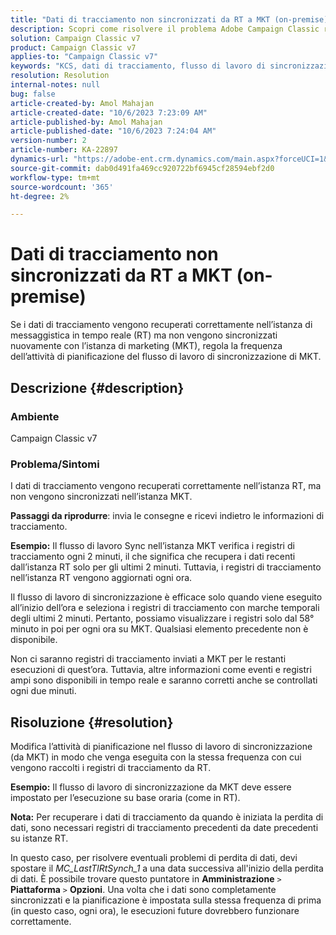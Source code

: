 ```yaml
---
title: "Dati di tracciamento non sincronizzati da RT a MKT (on-premise)"
description: Scopri come risolvere il problema Adobe Campaign Classic relativo alla sincronizzazione dei dati di tracciamento da RT a MKT (on-premise).
solution: Campaign Classic v7
product: Campaign Classic v7
applies-to: "Campaign Classic v7"
keywords: "KCS, dati di tracciamento, flusso di lavoro di sincronizzazione, Adobe Campaign Classic v7, RT, MKT"
resolution: Resolution
internal-notes: null
bug: false
article-created-by: Amol Mahajan
article-created-date: "10/6/2023 7:23:09 AM"
article-published-by: Amol Mahajan
article-published-date: "10/6/2023 7:24:04 AM"
version-number: 2
article-number: KA-22897
dynamics-url: "https://adobe-ent.crm.dynamics.com/main.aspx?forceUCI=1&pagetype=entityrecord&etn=knowledgearticle&id=bd79232d-1964-ee11-be6e-6045bd006ce9"
source-git-commit: dab0d491fa469cc920722bf6945cf28594ebf2d0
workflow-type: tm+mt
source-wordcount: '365'
ht-degree: 2%

---
```


# Dati di tracciamento non sincronizzati da RT a MKT (on-premise)


Se i dati di tracciamento vengono recuperati correttamente nell’istanza di messaggistica in tempo reale (RT) ma non vengono sincronizzati nuovamente con l’istanza di marketing (MKT), regola la frequenza dell’attività di pianificazione del flusso di lavoro di sincronizzazione di MKT.

## Descrizione {#description}


### Ambiente

Campaign Classic v7



### Problema/Sintomi

I dati di tracciamento vengono recuperati correttamente nell’istanza RT, ma non vengono sincronizzati nell’istanza MKT.



<b>Passaggi da riprodurre</b>: invia le consegne e ricevi indietro le informazioni di tracciamento.



<b>Esempio:</b> Il flusso di lavoro Sync nell’istanza MKT verifica i registri di tracciamento ogni 2 minuti, il che significa che recupera i dati recenti dall’istanza RT solo per gli ultimi 2 minuti. Tuttavia, i registri di tracciamento nell’istanza RT vengono aggiornati ogni ora.

Il flusso di lavoro di sincronizzazione è efficace solo quando viene eseguito all’inizio dell’ora e seleziona i registri di tracciamento con marche temporali degli ultimi 2 minuti. Pertanto, possiamo visualizzare i registri solo dal 58° minuto in poi per ogni ora su MKT. Qualsiasi elemento precedente non è disponibile.

Non ci saranno registri di tracciamento inviati a MKT per le restanti esecuzioni di quest’ora. Tuttavia, altre informazioni come eventi e registri ampi sono disponibili in tempo reale e saranno corretti anche se controllati ogni due minuti.


## Risoluzione {#resolution}


Modifica l’attività di pianificazione nel flusso di lavoro di sincronizzazione (da MKT) in modo che venga eseguita con la stessa frequenza con cui vengono raccolti i registri di tracciamento da RT.

<b>Esempio:</b> Il flusso di lavoro di sincronizzazione da MKT deve essere impostato per l’esecuzione su base oraria (come in RT).

<b>Nota:</b> Per recuperare i dati di tracciamento da quando è iniziata la perdita di dati, sono necessari registri di tracciamento precedenti da date precedenti su istanze RT.

In questo caso, per risolvere eventuali problemi di perdita di dati, devi spostare il *MC_LastTlRtSynch_1* a una data successiva all&#39;inizio della perdita di dati. È possibile trovare questo puntatore in <b>Amministrazione</b> `>`  <b>Piattaforma</b> `>`  <b>Opzioni</b>. Una volta che i dati sono completamente sincronizzati e la pianificazione è impostata sulla stessa frequenza di prima (in questo caso, ogni ora), le esecuzioni future dovrebbero funzionare correttamente.
